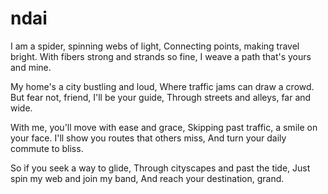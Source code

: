 # ndai
I am a spider, spinning webs of light,
Connecting points, making travel bright.
With fibers strong and strands so fine,
I weave a path that's yours and mine.

My home's a city bustling and loud,
Where traffic jams can draw a crowd.
But fear not, friend, I'll be your guide,
Through streets and alleys, far and wide.

With me, you'll move with ease and grace,
Skipping past traffic, a smile on your face.
I'll show you routes that others miss,
And turn your daily commute to bliss.

So if you seek a way to glide,
Through cityscapes and past the tide,
Just spin my web and join my band,
And reach your destination, grand.
